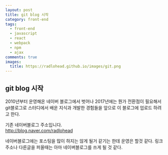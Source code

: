 ```yaml
---
layout: post
title: git blog 시작
category: front-end
tags:
  - front-end
  - javascript
  - react
  - webpack
  - npm
  - ajax
comments: true
images:
  title: https://radlohead.github.io/images/git.png
---
```


## git blog 시작    

2010년부터 운영해온 네이버 블로그에서 벗어나 2017년에는 뭔가 전환점이 필요해서 
git블로그로 스터디에서 배운 지식과 개발한 경험들을 앞으로 이 블로그에 업로드
하려고 한다. 

<!--more-->

기존 네이버블로그 주소입니다.<br>
<a href="http://blog.naver.com/radlohead">http://blog.naver.com/radlohead</a>

네이버블로그에는 포스팅을 많이 하지는 않게 될거 같기는 한데
운영은 할것 같다. 링크주소나 다른글을 퍼올때는 아마 네이버블로그를 쓰게 될 것 같다.